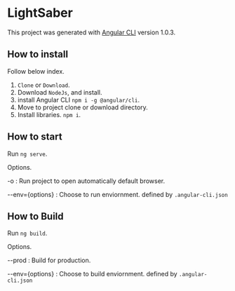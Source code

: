 # LightSaber

This project was generated with [Angular CLI](https://github.com/angular/angular-cli) version 1.0.3.

## How to install

Follow below index.

1) `Clone` or `Download`.
2) Download `NodeJs`, and install.
3) install Angular CLI `npm i -g @angular/cli`.
4) Move to project clone or download directory.
5) Install libraries. `npm i`.

## How to start

Run `ng serve`.

Options.

 -o : Run project to open automatically default browser.
 
 --env={options} : Choose to run enviornment. defined by `.angular-cli.json`

## How to Build

Run `ng build`.

Options.

 --prod : Build for production.
 
 --env={options} : Choose to build enviornment. defined by `.angular-cli.json`
